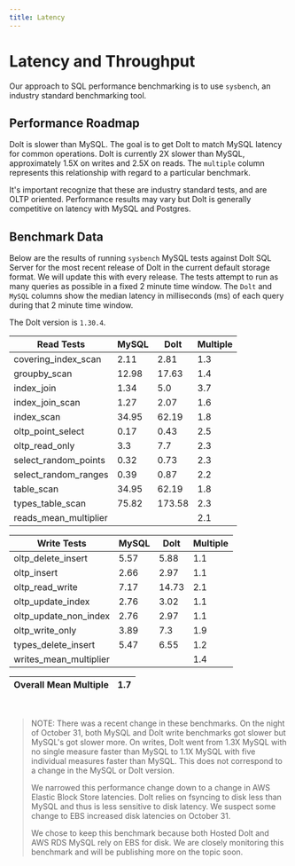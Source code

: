 ```yaml
---
title: Latency
---
```


# Latency and Throughput

Our approach to SQL performance benchmarking is to use `sysbench`, an
industry standard benchmarking tool.

## Performance Roadmap

Dolt is slower than MySQL. The goal is to get Dolt to match 
MySQL latency for common operations. Dolt is currently 2X slower 
than MySQL, approximately 1.5X on writes and 2.5X on reads. The 
`multiple` column represents this relationship with regard to a 
particular benchmark.

It's important recognize that these are industry standard tests, and
are OLTP oriented. Performance results may vary but Dolt is 
generally competitive on latency with MySQL and Postgres.

## Benchmark Data

Below are the results of running `sysbench` MySQL tests against Dolt
SQL Server for the most recent release of Dolt in the current default 
storage format. We will update this with every release. The tests 
attempt to run as many queries as possible in a fixed 2 minute time 
window. The `Dolt` and `MySQL` columns show the median latency in 
milliseconds (ms) of each query during that 2 minute time window.

The Dolt version is `1.30.4`.

<!-- START___DOLT___LATENCY_RESULTS_TABLE -->
|       Read Tests        | MySQL |  Dolt  | Multiple |
|-------------------------|-------|--------|----------|
| covering\_index\_scan   |  2.11 |   2.81 |      1.3 |
| groupby\_scan           | 12.98 |  17.63 |      1.4 |
| index\_join             |  1.34 |    5.0 |      3.7 |
| index\_join\_scan       |  1.27 |   2.07 |      1.6 |
| index\_scan             | 34.95 |  62.19 |      1.8 |
| oltp\_point\_select     |  0.17 |   0.43 |      2.5 |
| oltp\_read\_only        |   3.3 |    7.7 |      2.3 |
| select\_random\_points  |  0.32 |   0.73 |      2.3 |
| select\_random\_ranges  |  0.39 |   0.87 |      2.2 |
| table\_scan             | 34.95 |  62.19 |      1.8 |
| types\_table\_scan      | 75.82 | 173.58 |      2.3 |
| reads\_mean\_multiplier |       |        |      2.1 |

|       Write Tests        | MySQL | Dolt  | Multiple |
|--------------------------|-------|-------|----------|
| oltp\_delete\_insert     |  5.57 |  5.88 |      1.1 |
| oltp\_insert             |  2.66 |  2.97 |      1.1 |
| oltp\_read\_write        |  7.17 | 14.73 |      2.1 |
| oltp\_update\_index      |  2.76 |  3.02 |      1.1 |
| oltp\_update\_non\_index |  2.76 |  2.97 |      1.1 |
| oltp\_write\_only        |  3.89 |   7.3 |      1.9 |
| types\_delete\_insert    |  5.47 |  6.55 |      1.2 |
| writes\_mean\_multiplier |       |       |      1.4 |

| Overall Mean Multiple | 1.7 |
|-----------------------|-----|
<!-- END___DOLT___LATENCY_RESULTS_TABLE -->
<br/>

> NOTE: There was a recent change in these benchmarks.
> On the night of October 31, both MySQL and Dolt write benchmarks
> got slower but MySQL's got slower more. On writes, Dolt went from 1.3X MySQL
> with no single measure faster than MySQL to 1.1X MySQL with five
> individual measures faster than MySQL. This does not correspond to a
> change in the MySQL or Dolt version.
>
> We narrowed this performance change down to a change
> in AWS Elastic Block Store latencies. Dolt relies on fsyncing
> to disk less than MySQL and thus is less sensitive to disk latency.
> We suspect some change to EBS increased disk latencies on October 31.
> 
> We chose to keep this benchmark because both Hosted Dolt and AWS RDS
> MySQL rely on EBS for disk. We are closely monitoring this benchmark and
> will be publishing more on the topic soon. 
